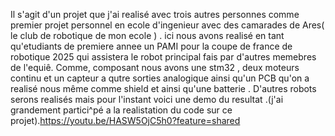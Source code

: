 Il s'agit d'un projet que j'ai realisé avec trois autres personnes comme premier projet personnel en ecole d'ingenieur avec des camarades de Ares( le club de robotique de mon ecole ) .
ici nous avons realisé en tant qu'etudiants de premiere annee un PAMI pour la coupe de france de robotique 2025 qui assistera le robot principal fais par d'autres memebres de l'equiê.
Comme, composant nous avons une stm32 , deux moteurs continu et un capteur a qutre sorties analogique ainsi qu'un PCB qu'on a realisé nous même comme shield et ainsi qu'une batterie . D'autres robots serons realisés mais pour l'instant voici une demo du resultat .(j'ai grandement partici^pé a la realistation du code sur ce projet).https://youtu.be/HASW5OjC5h0?feature=shared
